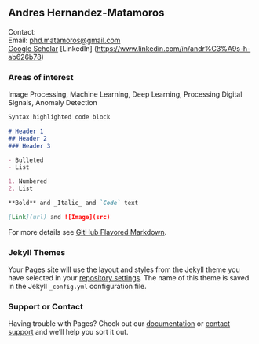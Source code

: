 ## Andres Hernandez-Matamoros

Contact:<br>
Email: phd.matamoros@gmail.com<br>
[Google Scholar]( https://scholar.google.com/citations?user=kkE-410AAAAJ&hl=en)
[LinkedIn] (https://www.linkedin.com/in/andr%C3%A9s-h-ab626b78)


### Areas of interest


Image Processing, Machine Learning, Deep Learning, Processing Digital Signals, Anomaly Detection<br>

```markdown
Syntax highlighted code block

# Header 1
## Header 2
### Header 3

- Bulleted
- List

1. Numbered
2. List

**Bold** and _Italic_ and `Code` text

[Link](url) and ![Image](src)
```

For more details see [GitHub Flavored Markdown](https://guides.github.com/features/mastering-markdown/).

### Jekyll Themes

Your Pages site will use the layout and styles from the Jekyll theme you have selected in your [repository settings](https://github.com/phdmatamoros/AGHM-CV/settings/pages). The name of this theme is saved in the Jekyll `_config.yml` configuration file.

### Support or Contact

Having trouble with Pages? Check out our [documentation](https://docs.github.com/categories/github-pages-basics/) or [contact support](https://support.github.com/contact) and we’ll help you sort it out.
